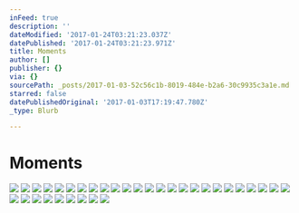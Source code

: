 ```yaml
---
inFeed: true
description: ''
dateModified: '2017-01-24T03:21:23.037Z'
datePublished: '2017-01-24T03:21:23.971Z'
title: Moments
author: []
publisher: {}
via: {}
sourcePath: _posts/2017-01-03-52c56c1b-8019-484e-b2a6-30c9935c3a1e.md
starred: false
datePublishedOriginal: '2017-01-03T17:19:47.780Z'
_type: Blurb

---
```

# Moments
![](https://the-grid-user-content.s3-us-west-2.amazonaws.com/63d76ada-16a1-4cd9-9e4d-45b28cdf5e6e.jpg)
![](https://the-grid-user-content.s3-us-west-2.amazonaws.com/3cd0e4d7-4d2d-4aa7-862f-238d46c6647f.jpg)
![](https://the-grid-user-content.s3-us-west-2.amazonaws.com/9aa14fec-cf90-43ae-9d51-2f7f43de7fb6.jpg)
![](https://the-grid-user-content.s3-us-west-2.amazonaws.com/a116cbbc-8193-431b-a217-71b1fbcff6df.jpg)
![](https://the-grid-user-content.s3-us-west-2.amazonaws.com/00c3639b-a9b5-4de2-bac1-af12aa63ccf0.jpg)
![](https://the-grid-user-content.s3-us-west-2.amazonaws.com/ec81640a-02da-4e11-9846-65f949033e45.jpg)
![](https://the-grid-user-content.s3-us-west-2.amazonaws.com/8f183b11-3856-489e-8ade-71deda5feeda.jpg)
![](https://the-grid-user-content.s3-us-west-2.amazonaws.com/8c20c6fe-20da-4940-962e-596ca8d2cd62.jpg)
![](https://the-grid-user-content.s3-us-west-2.amazonaws.com/4115feca-2285-49ab-b5ae-efee61a433bc.jpg)
![](https://the-grid-user-content.s3-us-west-2.amazonaws.com/d56b30cd-acfd-4660-bd65-569bc405c772.jpg)
![](https://the-grid-user-content.s3-us-west-2.amazonaws.com/91c44928-6d2d-4cb6-93a1-e34be9536729.jpg)
![](https://the-grid-user-content.s3-us-west-2.amazonaws.com/328962ca-7d4d-44be-b066-9dd81ad47e1a.jpg)
![](https://the-grid-user-content.s3-us-west-2.amazonaws.com/0567f3e6-c024-414c-9bcd-6536d6eca81f.jpg)
![](https://the-grid-user-content.s3-us-west-2.amazonaws.com/827fce65-eb03-4712-954f-c349eb7f40bd.jpg)
![](https://the-grid-user-content.s3-us-west-2.amazonaws.com/78109d60-a6b6-4850-b125-c2dee9d8b0f8.jpg)
![](https://the-grid-user-content.s3-us-west-2.amazonaws.com/2ac9ddaf-9594-4706-b9e9-c8e51f067373.jpg)
![](https://the-grid-user-content.s3-us-west-2.amazonaws.com/1ba5ee38-a66e-4fc4-86c3-89216ec7b61c.jpg)
![](https://the-grid-user-content.s3-us-west-2.amazonaws.com/81cab49d-9435-43ed-864a-5ad5f0bfe4ac.jpg)
![](https://the-grid-user-content.s3-us-west-2.amazonaws.com/8e85cebe-f417-4243-acb0-0ccd07317c3d.jpg)
![](https://the-grid-user-content.s3-us-west-2.amazonaws.com/30bf597f-c6ac-4ad2-87c9-cdd4f357202c.jpg)
![](https://the-grid-user-content.s3-us-west-2.amazonaws.com/635d2881-6731-4936-91c8-bcf11a2f07d6.jpg)
![](https://the-grid-user-content.s3-us-west-2.amazonaws.com/aca87409-0879-4580-9d3e-91ac9c5f0b01.jpg)
![](https://the-grid-user-content.s3-us-west-2.amazonaws.com/84d6ec98-4345-4e51-bd01-a45de8ce57b3.jpg)
![](https://the-grid-user-content.s3-us-west-2.amazonaws.com/47421c5e-e9cb-4d56-b02f-1d4dd2cb3a0d.jpg)
![](https://the-grid-user-content.s3-us-west-2.amazonaws.com/53986f47-17c6-4819-b450-4166fd10e6ea.jpg)
![](https://the-grid-user-content.s3-us-west-2.amazonaws.com/69f0e280-4fd6-47f3-8c4b-7be18a6da0c7.jpg)
![](https://the-grid-user-content.s3-us-west-2.amazonaws.com/50057b8e-34b5-442c-bedd-2e6c91d912ac.jpg)
![](https://the-grid-user-content.s3-us-west-2.amazonaws.com/4bdd5701-a015-4e8a-b89c-ae4ae3dc04f2.jpg)
![](https://the-grid-user-content.s3-us-west-2.amazonaws.com/bf44c90a-fd7f-42ad-bd8a-023c3b965bd0.jpg)
![](https://the-grid-user-content.s3-us-west-2.amazonaws.com/67935b8a-bfe1-48cf-9480-9a66dbdbfec9.jpg)
![](https://the-grid-user-content.s3-us-west-2.amazonaws.com/e7f6977b-02e9-4e6e-a27a-e45010ae1279.jpg)
![](https://the-grid-user-content.s3-us-west-2.amazonaws.com/f58254ab-1635-4680-a923-baa210479f5c.jpg)
![](https://the-grid-user-content.s3-us-west-2.amazonaws.com/ea87c966-5ce7-4d07-814b-d6cd62e286cf.jpg)
![](https://the-grid-user-content.s3-us-west-2.amazonaws.com/e2fe4b2e-068a-4f4d-995b-d9e83eff1435.jpg)
